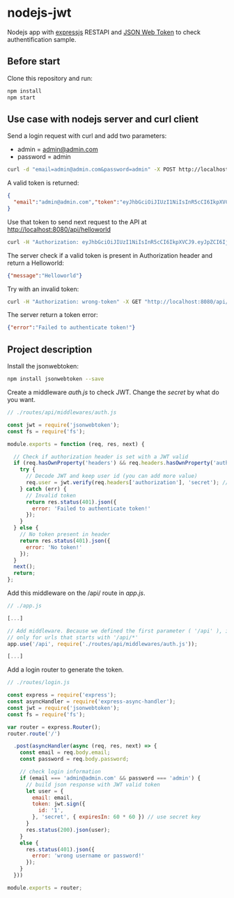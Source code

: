 # nodejs-jwt

Nodejs app with [expressjs](http://expressjs.com/) RESTAPI and [JSON Web Token](https://jwt.io/) to check authentification sample.

## Before start

Clone this repository and run:

```bash
npm install
npm start
```

## Use case with nodejs server and curl client

Send a login request with curl and add two parameters:

* admin = admin@admin.com
* password = admin

```bash
curl -d "email=admin@admin.com&password=admin" -X POST http://localhost:8080/login
```

A valid token is returned:

```json
{
  "email":"admin@admin.com","token":"eyJhbGciOiJIUzI1NiIsInR5cCI6IkpXVCJ9.eyJpZCI6IjEiLCJpYXQiOjE1MjI0MjEyODAsImV4cCI6MTUyMjQyNDg4MH0.Lt4zggS4xv_nFru_Vvob_S1KGIAHth_ifxr6g4VN5R0"
}
```

Use that token to send next request to the API at [http://localhost:8080/api/helloworld](http://localhost:8080/api/helloworld)

```bash
curl -H "Authorization: eyJhbGciOiJIUzI1NiIsInR5cCI6IkpXVCJ9.eyJpZCI6IjEiLCJpYXQiOjE1MjI0MjEyODAsImV4cCI6MTUyMjQyNDg4MH0.Lt4zggS4xv_nFru_Vvob_S1KGIAHth_ifxr6g4VN5R0" -X GET "http://localhost:8080/api/helloworld"
```

The server check if a valid token is present in Authorization header and return a Helloworld:

```json
{"message":"Helloworld"}
```

Try with an invalid token:

```bash
curl -H "Authorization: wrong-token" -X GET "http://localhost:8080/api/helloworld"
```

The server return a token error:

```json
{"error":"Failed to authenticate token!"}
```

## Project description

Install the jsonwebtoken:

```bash
npm install jsonwebtoken --save
```

Create a middleware *auth.js* to check JWT. Change the *secret* by what do you want.

```javascript
// ./routes/api/middlewares/auth.js

const jwt = require('jsonwebtoken');
const fs = require('fs');

module.exports = function (req, res, next) {

  // Check if authorization header is set with a JWT valid
  if (req.hasOwnProperty('headers') && req.headers.hasOwnProperty('authorization')) {
    try {
      // Decode JWT and keep user id (you can add more value)
      req.user = jwt.verify(req.headers['authorization'], 'secret'); // secret key here
    } catch (err) {
      // Invalid token
      return res.status(401).json({
        error: 'Failed to authenticate token!'
      });
    }
  } else {
    // No token present in header
    return res.status(401).json({
      error: 'No token!'
    });
  }
  next();
  return;
};
```

Add this middleware on the /api/ route in *app.js*.

```javascript
// ./app.js

[...]

// Add middleware. Because we defined the first parameter ( '/api' ), it will run
// only for urls that starts with '/api/*'
app.use('/api', require('./routes/api/middlewares/auth.js'));

[...]
```

Add a login router to generate the token.

```javascript
// ./routes/login.js

const express = require('express');
const asyncHandler = require('express-async-handler');
const jwt = require('jsonwebtoken');
const fs = require('fs');

var router = express.Router();
router.route('/')

  .post(asyncHandler(async (req, res, next) => {
    const email = req.body.email;
    const password = req.body.password;

    // check login information
    if (email === 'admin@admin.com' && password === 'admin') {
      // build json response with JWT valid token
      let user = {
        email: email,
        token: jwt.sign({
          id: '1',
        }, 'secret', { expiresIn: 60 * 60 }) // use secret key
      }
      res.status(200).json(user);
    }
    else {
      res.status(401).json({
        error: 'wrong username or password!'
      });
    }
  }))

module.exports = router;
```